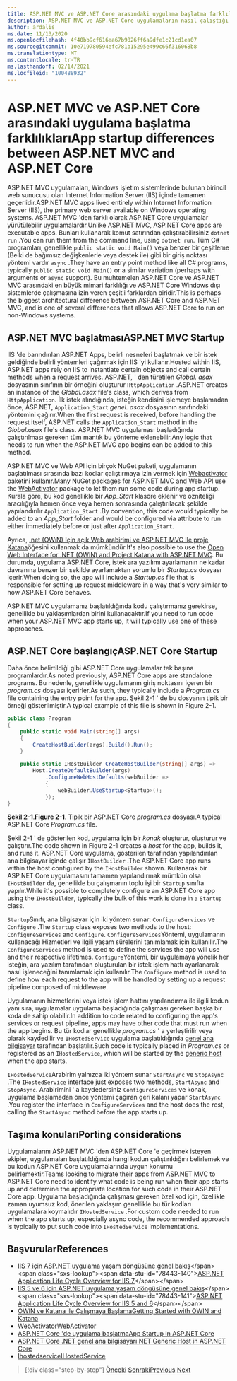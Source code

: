 ```yaml
---
title: ASP.NET MVC ve ASP.NET Core arasındaki uygulama başlatma farklılıkları
description: ASP.NET MVC ve ASP.NET Core uygulamaların nasıl çalıştığı konusunda önemli ölçüde farklılık gösterir. Önemli farklılıkları ve ASP.NET MVC 'den ASP.NET Core geçiş yapmayı öğrenin.
author: ardalis
ms.date: 11/13/2020
ms.openlocfilehash: 4f40bb9cf616ea67b9826ff6a9dfe1c21cd1ea07
ms.sourcegitcommit: 10e719780594efc781b15295e499c66f316068b8
ms.translationtype: MT
ms.contentlocale: tr-TR
ms.lasthandoff: 02/14/2021
ms.locfileid: "100488932"
---
```

# <a name="app-startup-differences-between-aspnet-mvc-and-aspnet-core"></a><span data-ttu-id="78443-104">ASP.NET MVC ve ASP.NET Core arasındaki uygulama başlatma farklılıkları</span><span class="sxs-lookup"><span data-stu-id="78443-104">App startup differences between ASP.NET MVC and ASP.NET Core</span></span>

<span data-ttu-id="78443-105">ASP.NET MVC uygulamaları, Windows işletim sistemlerinde bulunan birincil web sunucusu olan Internet Information Server (IIS) içinde tamamen geçerlidir.</span><span class="sxs-lookup"><span data-stu-id="78443-105">ASP.NET MVC apps lived entirely within Internet Information Server (IIS), the primary web server available on Windows operating systems.</span></span> <span data-ttu-id="78443-106">ASP.NET MVC 'den farklı olarak ASP.NET Core uygulamalar yürütülebilir uygulamalardır.</span><span class="sxs-lookup"><span data-stu-id="78443-106">Unlike ASP.NET MVC, ASP.NET Core apps are executable apps.</span></span> <span data-ttu-id="78443-107">Bunları kullanarak komut satırından çalıştırabilirsiniz `dotnet run` .</span><span class="sxs-lookup"><span data-stu-id="78443-107">You can run them from the command line, using `dotnet run`.</span></span> <span data-ttu-id="78443-108">Tüm C# programları, genellikle `public static void Main()` veya benzer bir çeşitleme (Belki de bağımsız değişkenlerle veya destek ile) gibi bir giriş noktası yöntemi vardır `async` .</span><span class="sxs-lookup"><span data-stu-id="78443-108">They have an entry point method like all C# programs, typically `public static void Main()` or a similar variation (perhaps with arguments or `async` support).</span></span> <span data-ttu-id="78443-109">Bu muhtemelen ASP.NET Core ve ASP.NET MVC arasındaki en büyük mimari farklılığı ve ASP.NET Core Windows dışı sistemlerde çalışmasına izin veren çeşitli farklardan biridir.</span><span class="sxs-lookup"><span data-stu-id="78443-109">This is perhaps the biggest architectural difference between ASP.NET Core and ASP.NET MVC, and is one of several differences that allows ASP.NET Core to run on non-Windows systems.</span></span>

## <a name="aspnet-mvc-startup"></a><span data-ttu-id="78443-110">ASP.NET MVC başlatması</span><span class="sxs-lookup"><span data-stu-id="78443-110">ASP.NET MVC Startup</span></span>

<span data-ttu-id="78443-111">IIS 'de barındırılan ASP.NET Apps, belirli nesneleri başlatmak ve bir istek geldiğinde belirli yöntemleri çağırmak için IIS 'yi kullanır.</span><span class="sxs-lookup"><span data-stu-id="78443-111">Hosted within IIS, ASP.NET apps rely on IIS to instantiate certain objects and call certain methods when a request arrives.</span></span> <span data-ttu-id="78443-112">ASP.NET, ' den türetilen *Global. asax* dosyasının sınıfının bir örneğini oluşturur `HttpApplication` .</span><span class="sxs-lookup"><span data-stu-id="78443-112">ASP.NET creates an instance of the *Global.asax* file's class, which derives from `HttpApplication`.</span></span> <span data-ttu-id="78443-113">İlk istek alındığında, isteğin kendisini işlemeye başlamadan önce, ASP.NET, `Application_Start` *genel. asax* dosyasının sınıfındaki yöntemini çağırır.</span><span class="sxs-lookup"><span data-stu-id="78443-113">When the first request is received, before handling the request itself, ASP.NET calls the `Application_Start` method in the *Global.asax* file's class.</span></span> <span data-ttu-id="78443-114">ASP.NET MVC uygulaması başladığında çalıştırılması gereken tüm mantık bu yönteme eklenebilir.</span><span class="sxs-lookup"><span data-stu-id="78443-114">Any logic that needs to run when the ASP.NET MVC app begins can be added to this method.</span></span>

<span data-ttu-id="78443-115">ASP.NET MVC ve Web API için birçok NuGet paketi, uygulamanın başlatılması sırasında bazı kodlar çalıştırmaya izin vermek için [Webactivator](https://github.com/davidebbo/WebActivator) paketini kullanır.</span><span class="sxs-lookup"><span data-stu-id="78443-115">Many NuGet packages for ASP.NET MVC and Web API use the [WebActivator](https://github.com/davidebbo/WebActivator) package to let them run some code during app startup.</span></span> <span data-ttu-id="78443-116">Kurala göre, bu kod genellikle bir *App_Start* klasöre eklenir ve özniteliği aracılığıyla hemen önce veya hemen sonrasında çalıştırılacak şekilde yapılandırılır `Application_Start` .</span><span class="sxs-lookup"><span data-stu-id="78443-116">By convention, this code would typically be added to an *App_Start* folder and would be configured via attribute to run either immediately before or just after `Application_Start`.</span></span>

<span data-ttu-id="78443-117">Ayrıca, [.net (OWıN) Için açık Web arabirimi ve ASP.NET MVC Ile proje Katana](https://docs.microsoft.com/aspnet/aspnet/overview/owin-and-katana/getting-started-with-owin-and-katana)öğesini kullanmak da mümkündür.</span><span class="sxs-lookup"><span data-stu-id="78443-117">It's also possible to use the [Open Web Interface for .NET (OWIN) and Project Katana with ASP.NET MVC](https://docs.microsoft.com/aspnet/aspnet/overview/owin-and-katana/getting-started-with-owin-and-katana).</span></span> <span data-ttu-id="78443-118">Bu durumda, uygulama ASP.NET Core, istek ara yazılımı ayarlamanın ne kadar davranına benzer bir şekilde ayarlamaktan sorumlu bir *Startup.cs* dosyası içerir.</span><span class="sxs-lookup"><span data-stu-id="78443-118">When doing so, the app will include a *Startup.cs* file that is responsible for setting up request middleware in a way that's very similar to how ASP.NET Core behaves.</span></span>

<span data-ttu-id="78443-119">ASP.NET MVC uygulamanız başlatıldığında kodu çalıştırmanız gerekirse, genellikle bu yaklaşımlardan birini kullanacaktır.</span><span class="sxs-lookup"><span data-stu-id="78443-119">If you need to run code when your ASP.NET MVC app starts up, it will typically use one of these approaches.</span></span>

## <a name="aspnet-core-startup"></a><span data-ttu-id="78443-120">ASP.NET Core başlangıç</span><span class="sxs-lookup"><span data-stu-id="78443-120">ASP.NET Core Startup</span></span>

<span data-ttu-id="78443-121">Daha önce belirtildiği gibi ASP.NET Core uygulamalar tek başına programlardır.</span><span class="sxs-lookup"><span data-stu-id="78443-121">As noted previously, ASP.NET Core apps are standalone programs.</span></span> <span data-ttu-id="78443-122">Bu nedenle, genellikle uygulamanın giriş noktasını içeren bir *program.cs* dosyası içerirler.</span><span class="sxs-lookup"><span data-stu-id="78443-122">As such, they typically include a *Program.cs* file containing the entry point for the app.</span></span> <span data-ttu-id="78443-123">Şekil 2-1 ' de bu dosyanın tipik bir örneği gösterilmiştir.</span><span class="sxs-lookup"><span data-stu-id="78443-123">A typical example of this file is shown in Figure 2-1.</span></span>

```csharp
public class Program
{
    public static void Main(string[] args)
    {
        CreateHostBuilder(args).Build().Run();
    }

    public static IHostBuilder CreateHostBuilder(string[] args) =>
        Host.CreateDefaultBuilder(args)
            .ConfigureWebHostDefaults(webBuilder =>
            {
                webBuilder.UseStartup<Startup>();
            });
}
```

<span data-ttu-id="78443-124">**Şekil 2-1**.</span><span class="sxs-lookup"><span data-stu-id="78443-124">**Figure 2-1**.</span></span> <span data-ttu-id="78443-125">Tipik bir ASP.NET Core *program.cs* dosyası.</span><span class="sxs-lookup"><span data-stu-id="78443-125">A typical ASP.NET Core *Program.cs* file.</span></span>

<span data-ttu-id="78443-126">Şekil 2-1 ' de gösterilen kod, uygulama için bir *konak* oluşturur, oluşturur ve çalıştırır.</span><span class="sxs-lookup"><span data-stu-id="78443-126">The code shown in Figure 2-1 creates a *host* for the app, builds it, and runs it.</span></span> <span data-ttu-id="78443-127">ASP.NET Core uygulama, gösterilen tarafından yapılandırılan ana bilgisayar içinde çalışır `IHostBuilder` .</span><span class="sxs-lookup"><span data-stu-id="78443-127">The ASP.NET Core app runs within the host configured by the `IHostBuilder` shown.</span></span> <span data-ttu-id="78443-128">Kullanarak bir ASP.NET Core uygulamasını tamamen yapılandırmak mümkün olsa `IHostBuilder` da, genellikle bu çalışmanın toplu işi bir `Startup` sınıfta yapılır.</span><span class="sxs-lookup"><span data-stu-id="78443-128">While it's possible to completely configure an ASP.NET Core app using the `IHostBuilder`, typically the bulk of this work is done in a `Startup` class.</span></span>

<span data-ttu-id="78443-129">`Startup`Sınıfı, ana bilgisayar için iki yöntem sunar: `ConfigureServices` ve `Configure` .</span><span class="sxs-lookup"><span data-stu-id="78443-129">The `Startup` class exposes two methods to the host: `ConfigureServices` and `Configure`.</span></span> <span data-ttu-id="78443-130">`ConfigureServices`Yöntemi, uygulamanın kullanacağı Hizmetleri ve ilgili yaşam sürelerini tanımlamak için kullanılır.</span><span class="sxs-lookup"><span data-stu-id="78443-130">The `ConfigureServices` method is used to define the services the app will use and their respective lifetimes.</span></span> <span data-ttu-id="78443-131">`Configure`Yöntemi, bir uygulamaya yönelik her isteğin, ara yazılım tarafından oluşturulan bir istek işlem hattı ayarlanarak nasıl işleneceğini tanımlamak için kullanılır.</span><span class="sxs-lookup"><span data-stu-id="78443-131">The `Configure` method is used to define how each request to the app will be handled by setting up a request pipeline composed of middleware.</span></span>

<span data-ttu-id="78443-132">Uygulamanın hizmetlerini veya istek işlem hattını yapılandırma ile ilgili kodun yanı sıra, uygulamalar uygulama başladığında çalışması gereken başka bir koda de sahip olabilir.</span><span class="sxs-lookup"><span data-stu-id="78443-132">In addition to code related to configuring the app's services or request pipeline, apps may have other code that must run when the app begins.</span></span> <span data-ttu-id="78443-133">Bu tür kodlar genellikle *program.cs* ' a yerleştirilir veya olarak kaydedilir ve `IHostedService` uygulama başlatıldığında [genel ana bilgisayar](https://docs.microsoft.com/aspnet/core/fundamentals/host/generic-host?view=aspnetcore-3.1&preserve-view=true) tarafından başlatılır.</span><span class="sxs-lookup"><span data-stu-id="78443-133">Such code is typically placed in *Program.cs* or registered as an `IHostedService`, which will be started by the [generic host](https://docs.microsoft.com/aspnet/core/fundamentals/host/generic-host?view=aspnetcore-3.1&preserve-view=true) when the app starts.</span></span>

<span data-ttu-id="78443-134">`IHostedService`Arabirim yalnızca iki yöntem sunar `StartAsync` ve `StopAsync` .</span><span class="sxs-lookup"><span data-stu-id="78443-134">The `IHostedService` interface just exposes two methods, `StartAsync` and `StopAsync`.</span></span> <span data-ttu-id="78443-135">Arabirimini ' a kaydedersiniz `ConfigureServices` ve konak, uygulama başlamadan önce yöntemi çağıran geri kalanı yapar `StartAsync` .</span><span class="sxs-lookup"><span data-stu-id="78443-135">You register the interface in `ConfigureServices` and the host does the rest, calling the `StartAsync` method before the app starts up.</span></span>

## <a name="porting-considerations"></a><span data-ttu-id="78443-136">Taşıma konuları</span><span class="sxs-lookup"><span data-stu-id="78443-136">Porting considerations</span></span>

<span data-ttu-id="78443-137">Uygulamalarını ASP.NET MVC 'den ASP.NET Core 'e geçirmek isteyen ekipler, uygulamaları başlatıldığında hangi kodun çalıştırıldığını belirlemek ve bu kodun ASP.NET Core uygulamalarında uygun konumu belirlemektir.</span><span class="sxs-lookup"><span data-stu-id="78443-137">Teams looking to migrate their apps from ASP.NET MVC to ASP.NET Core need to identify what code is being run when their app starts up and determine the appropriate location for such code in their ASP.NET Core app.</span></span> <span data-ttu-id="78443-138">Uygulama başladığında çalışması gereken özel kod için, özellikle zaman uyumsuz kod, önerilen yaklaşım genellikle bu tür kodları uygulamalara koymalıdır `IHostedService` .</span><span class="sxs-lookup"><span data-stu-id="78443-138">For custom code needed to run when the app starts up, especially async code, the recommended approach is typically to put such code into `IHostedService` implementations.</span></span>

## <a name="references"></a><span data-ttu-id="78443-139">Başvurular</span><span class="sxs-lookup"><span data-stu-id="78443-139">References</span></span>

- <span data-ttu-id="78443-140">[IIS 7 için ASP.NET uygulama yaşam döngüsüne genel bakış](https://docs.microsoft.com/previous-versions/aspnet/bb470252(v=vs.100))</span><span class="sxs-lookup"><span data-stu-id="78443-140">[ASP.NET Application Life Cycle Overview for IIS 7](https://docs.microsoft.com/previous-versions/aspnet/bb470252(v=vs.100))</span></span>
- <span data-ttu-id="78443-141">[IIS 5 ve 6 için ASP.NET uygulama yaşam döngüsüne genel bakış](https://docs.microsoft.com/previous-versions/aspnet/ms178473(v=vs.100))</span><span class="sxs-lookup"><span data-stu-id="78443-141">[ASP.NET Application Life Cycle Overview for IIS 5 and 6](https://docs.microsoft.com/previous-versions/aspnet/ms178473(v=vs.100))</span></span>
- [<span data-ttu-id="78443-142">OWIN ve Katana ile Çalışmaya Başlama</span><span class="sxs-lookup"><span data-stu-id="78443-142">Getting Started with OWIN and Katana</span></span>](https://docs.microsoft.com/aspnet/aspnet/overview/owin-and-katana/getting-started-with-owin-and-katana)
- [<span data-ttu-id="78443-143">WebActivator</span><span class="sxs-lookup"><span data-stu-id="78443-143">WebActivator</span></span>](https://github.com/davidebbo/WebActivator)
- [<span data-ttu-id="78443-144">ASP.NET Core 'de uygulama başlatma</span><span class="sxs-lookup"><span data-stu-id="78443-144">App Startup in ASP.NET Core</span></span>](https://docs.microsoft.com/aspnet/core/fundamentals/startup?view=aspnetcore-3.1&preserve-view=true)
- [<span data-ttu-id="78443-145">ASP.NET Core .NET genel ana bilgisayarı</span><span class="sxs-lookup"><span data-stu-id="78443-145">.NET Generic Host in ASP.NET Core</span></span>](https://docs.microsoft.com/aspnet/core/fundamentals/host/generic-host?view=aspnetcore-3.1&preserve-view=true)
- [<span data-ttu-id="78443-146">Ihostedservice</span><span class="sxs-lookup"><span data-stu-id="78443-146">IHostedService</span></span>](https://docs.microsoft.com/dotnet/architecture/microservices/multi-container-microservice-net-applications/background-tasks-with-ihostedservice)

>[!div class="step-by-step"]
><span data-ttu-id="78443-147">[Önceki](architectural-differences.md) 
> [Sonraki](hosting-differences.md)</span><span class="sxs-lookup"><span data-stu-id="78443-147">[Previous](architectural-differences.md)
[Next](hosting-differences.md)</span></span>
